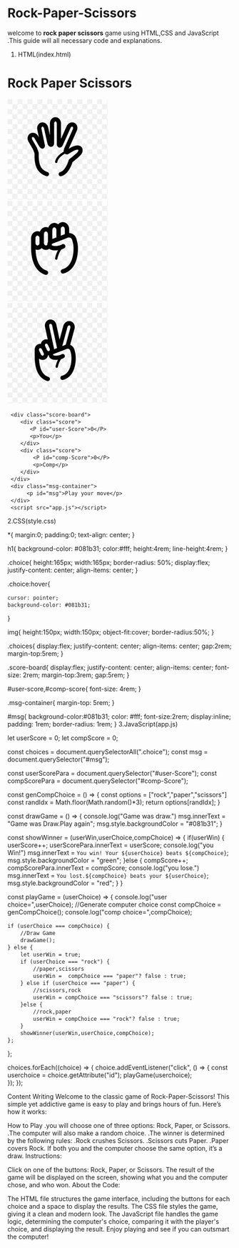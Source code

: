 # Rock-Paper-Scissors
welcome  to **rock  paper scissors** game using HTML,CSS and  JavaScript .This guide  will all necessary  code and explanations.

1. HTML(index.html)

<!DOCTYPE html>
<html lang="en">
<head>
    <meta charset="UTF-8">
    <meta name="viewport" content="width=device-width, initial-scale=1.0">
    <title>Rock Paper Scissros Game</title>
    <link rel="stylesheet" href="style.css"/>
</head>
<body>
   <h1>Rock Paper Scissors</h1>
     <div class="choices">
        <div class="choice" id="rock">
           <img src ="./img-rock.jfif"/>
        </div>
        <div class="choice" id="paper">
           <img src ="./img-paper.jfif"/>
        </div>
        <div class="choice" id="scissors">
           <img src ="./img-scissors.jfif"/>
        </div>
     </div>

     <div class="score-board">
        <div class="score">
           <P id="user-Score">0</P>
           <p>You</p>
        </div>
        <div class="score">
            <P id="comp-Score">0</P>
            <p>Comp</p>
        </div>
     </div>
     <div class="msg-container">
          <p id="msg">Play your move</p>
     </div>
     <script src="app.js"></script>
</body>
</html>

2.CSS(style.css)

*{
    margin:0;
    padding:0;
    text-align: center;
}

h1{
    background-color: #081b31;
    color:#fff;
    height:4rem;
    line-height:4rem;
}

.choice{
    height:165px;
    width:165px;
    border-radius: 50%;
    display:flex;
    justify-content: center;
    align-items: center;
}

.choice:hover{
    
    cursor: pointer;
    background-color: #081b31;
}

img{
    height:150px;
    width:150px;
    object-fit:cover;
    border-radius:50%;
}

.choices{
    display:flex;
    justify-content: center;
    align-items: center;
    gap:2rem;
    margin-top:5rem;
}

.score-board{
    display:flex;
    justify-content: center;
    align-items: center;
    font-size: 2rem;
    margin-top:3rem;
    gap:5rem;
}

#user-score,#comp-score{
    font-size: 4rem;
}

.msg-container{
    margin-top: 5rem;
}

#msg{ 
    background-color:#081b31;
    color: #fff;
    font-size:2rem;
    display:inline;
    padding: 1rem;
    border-radius: 1rem;
}
3.JavaScript(app.js)

let userScore = 0;
let compScore = 0;

const choices = document.querySelectorAll(".choice");
const msg = document.querySelector("#msg");

const userScorePara = document.querySelector("#user-Score");
const compScorePara = document.querySelector("#comp-Score");


const genCompChoice = () => {
    const options = ["rock","paper","scissors"]
    const randIdx = Math.floor(Math.random()*3);
    return options[randIdx];
}

const drawGame = () => {
    console.log("Game was draw.")
    msg.innerText = "Game was Draw.Play again";
    msg.style.backgroundColor = "#081b31";
}

const showWinner = (userWin,userChoice,compChoice) => {
    if(userWin) {
        userScore++;
        userScorePara.innerText = userScore;
        console.log("you Win!")
        msg.innerText = `You win! Your ${userChoice} beats ${compChoice}`;
        msg.style.backgroundColor = "green";
    }else {
        compScore++;
        compScorePara.innerText = compScore;
        console.log("you lose.")
        msg.innerText = `You lost.${compChoice} beats your ${userChoice}`;
        msg.style.backgroundColor = "red";
    }
}

const playGame = (userChoice) => {
    console.log("user choice=",userChoice);
    //Generate computer choice
    const compChoice = genCompChoice();
    console.log("comp choice=",compChoice);

    if (userChoice === compChoice) {
        //Draw Game
        drawGame();
    } else {
        let userWin = true;
        if (userChoice === "rock") {
            //paper,scissors
            userWin =  compChoice === "paper"? false : true;
        } else if (userChoice === "paper") {
            //scissors,rock
            userWin = compChoice === "scissors"? false : true;
        }else {
            //rock,paper
            userWin = compChoice === "rock"? false : true;
        }  
        showWinner(userWin,userChoice,compChoice); 
    };
};  


choices.forEach((choice) => {
    choice.addEventListener("click", () => {
      const userchoice = choice.getAttribute("id");
      playGame(userchoice);  
    });
});

Content Writing
Welcome to the classic game of Rock-Paper-Scissors! This simple yet addictive game is easy to play and brings hours of fun. Here’s how it works:

How to Play
.you will choose one of three options: Rock, Paper, or Scissors.
.The computer will also make a random choice.
.The winner is determined by the following rules:
    .Rock crushes Scissors.
    .Scissors cuts Paper.
    .Paper covers Rock.
If both you and the computer choose the same option, it’s a draw.
Instructions:

Click on one of the buttons: Rock, Paper, or Scissors.
The result of the game will be displayed on the screen, showing what you and the computer chose, and who won.
About the Code:

The HTML file structures the game interface, including the buttons for each choice and a space to display the results.
The CSS file styles the game, giving it a clean and modern look.
The JavaScript file handles the game logic, determining the computer's choice, comparing it with the player's choice, and displaying the result.
Enjoy playing and see if you can outsmart the computer!










